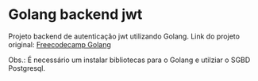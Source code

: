 # Golang backend jwt

Projeto backend de autenticação jwt
utilizando Golang. Link do projeto
original: [Freecodecamp Golang](https://www.youtube.com/watch?v=d4Y2DkKbxM0)

Obs.: É necessário um instalar bibliotecas para o Golang e utilziar 
o SGBD Postgresql.